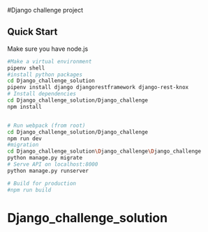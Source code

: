#Django challenge project

## Quick Start
Make sure you have node.js

```bash
#Make a virtual environment
pipenv shell
#install python packages
cd Django_challenge_solution
pipenv install django djangorestframework django-rest-knox
# Install dependencies
cd Django_challenge_solution/Django_challenge
npm install


# Run webpack (from root)
cd Django_challenge_solution/Django_challenge
npm run dev
#migration
cd Django_challenge_solution\Django_challenge\Django_challenge
python manage.py migrate
# Serve API on localhost:8000
python manage.py runserver

# Build for production
#npm run build
```
# Django_challenge_solution
